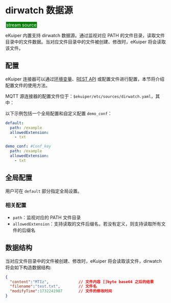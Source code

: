 # dirwatch 数据源

<span style="background:green;color:white;padding:1px;margin:2px">stream source</span>

eKuiper 内置支持 dirwatch 数据源。通过监视对应 PATH 的文件目录，读取文件目录中的文件数据。当对应文件目录中的文件被创建、修改时，eKuiper 将会读取该文件。

## 配置

eKuiper 连接器可以通过[环境变量](../../../configuration/configuration.md#environment-variable-syntax)、[REST API](../../../api/restapi/configKey.md) 或配置文件进行配置，本节将介绍配置文件的使用方法。

MQTT 源连接器的配置文件位于：`$ekuiper/etc/sources/dirwatch.yaml`，其中：

以下示例包括一个全局配置和自定义配置 `demo_conf`：

```yaml
default:
  path: /example
  allowedExtension:
    - txt

demo_conf: #Conf_key
  path: /example
  allowedExtension:
    - txt
```

## 全局配置

用户可在 `default` 部分指定全局设置。

### 相关配置

- `path`：监视对应的 PATH 文件目录
- `allowedExtension`：支持读取的文件后缀名，若没有定义，则支持读取所有文件的后缀名

## 数据结构

当对应文件目录中的文件被创建、修改时，eKuiper 将会读取该文件，dirwatch 将会如下构造数据结构:

```json
{
  "content":"MTIz",             // 文件内容 []byte base64 之后的结果
  "filename":"test.txt",        // 文件名
  "modifyTime":1732241987       // 文件的修改时间
}
```